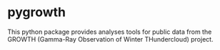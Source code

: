 # pygrowth
This python package provides analyses tools for public data from the GROWTH (Gamma-Ray Observation of Winter THundercloud) project. 

<!--
references for PyPI
https://docs.python.jp/3/distutils/
https://qiita.com/airtoxin/items/2eafb930fa9b54ee7149
https://qiita.com/kinpira/items/0a4e7c78fc5dd28bd695
https://qiita.com/NaotakaSaito/items/329e2a94bcc45d308a3a
https://packaging.python.org/tutorials/packaging-projects/#create-an-account
-->

